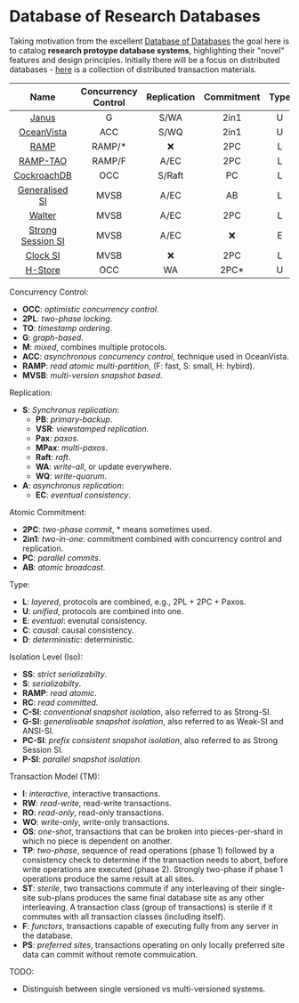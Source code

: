 # Database of Research Databases

Taking motivation from the excellent [Database of Databases](https://dbdb.io/) the goal here is to catalog **research protoype database systems**, highlighting their "novel" features and design principles.
Initially there will be a focus on distributed databases - [here](https://github.com/rystsov/awesome-distributed-transactions) is a collection of distributed transaction materials.

| Name | Concurrency Control | Replication | Commitment | Type | Isolation  | TM | MPT |
| :---:| :-:| :--: | :-: | :--: | :--: | :--: |:--:|
| [Janus](https://github.com/jackwaudby/dbordb/blob/main/summaries/janus.md)                  | G    |S/WA  |2in1|U|SS     |OS   |:white_check_mark:|
| [OceanVista](https://github.com/jackwaudby/dbordb/blob/main/summaries/oceanvista.md)        | ACC  |S/WQ  |2in1|U|SS     |F    |:white_check_mark:|
| [RAMP](https://github.com/jackwaudby/dbordb/blob/main/summaries/ramp.md)                    |RAMP/*|:x:   |2PC |L|RA     |RW   |:white_check_mark:|
| [RAMP-TAO](https://github.com/jackwaudby/dbordb/blob/main/summaries/ramp_tao.md)            |RAMP/F|A/EC  |2PC |L|RA     |RO/WO|:white_check_mark:|
| [CockroachDB](https://github.com/jackwaudby/dbordb/blob/main/summaries/cockroach.md)        |OCC   |S/Raft|PC  |L|S      |I    |:white_check_mark:|
| [Generalised SI](https://github.com/jackwaudby/dbordb/blob/main/summaries/gsi.md)           |MVSB  |A/EC  |AB  |L|G/PC-SI|I    |:x:|
| [Walter](https://github.com/jackwaudby/dbordb/blob/main/summaries/walter.md)                |MVSB  |A/EC  |2PC |L|P-SI   |I/PS |:x:|
| [Strong Session SI](https://github.com/jackwaudby/dbordb/blob/main/summaries/ssesssi.md)    |MVSB  |A/EC  |:x: |E|G/PC-SI|RO/RW|:x:|
| [Clock SI](https://github.com/jackwaudby/dbordb/blob/main/summaries/clocksi.md)             |MVSB  |:x:   |2PC |L|G/C-SI |RO/RW|:white_check_mark:|
| [H-Store](https://github.com/jackwaudby/dbordb/blob/main/summaries/hstore.md)               |OCC   |WA    |2PC*|U|S      |OS/TP/ST|:white_check_mark:|


Concurrency Control:
+ **OCC**: *optimistic concurrency control*.
+ **2PL**: *two-phase locking*.
+ **TO**: *timestamp ordering*.
+ **G**: *graph-based*.
+ **M**: *mixed*, combines multiple protocols.
+ **ACC**: *asynchronous concurrency control*, technique used in OceanVista.
+ **RAMP**: *read atomic multi-partition*, (F: fast, S: small, H: hybird).
+ **MVSB**: *multi-version snapshot based*.


Replication:
+ **S**: *Synchronus replication*:
  + **PB**: *primary-backup*.
  + **VSR**: *viewstamped replication*.
  + **Pax**: *paxos*.
  + **MPax**: *multi-paxos*.
  + **Raft**: *raft*.
  + **WA**: *write-all*, or update everywhere.
  + **WQ**: *write-quorum*.
+ **A**: *asynchronus replication*:
  +  **EC**: *eventual consistency*.

Atomic Commitment:
* **2PC**: *two-phase commit*, * means sometimes used.
* **2in1**: *two-in-one*: commitment combined with concurrency control and replication.
* **PC**: *parallel commits*.
* **AB**: *atomic broadcast*.

Type:
+ **L**: *layered*, protocols are combined, e.g., 2PL + 2PC + Paxos.
+ **U**: *unified*, protocols are combined into one.
+ **E**: *eventual*: evenutal consistency.
+ **C**: *causal*: causal consistency.
+ **D**: *deterministic*: deterministic.

Isolation Level (Iso): 
+ **SS**: *strict serializabilty*.
+ **S**: *serializabilty*.
+ **RAMP**: *read atomic*.
+ **RC**: *read committed*.
+ **C-SI**: *conventional snapshot isolation*, also referred to as Strong-SI.
+ **G-SI**: *generalisable snapshot isolation*, also referred to as Weak-SI and ANSI-SI.
+ **PC-SI**: *prefix consistent snapshot isolation*, also referred to as Strong Session SI.
+ **P-SI**: *parallel snapshot isolation*.

Transaction Model (TM):
+ **I**: *interactive*, interactive transactions.
+ **RW**: *read-write*, read-write transactions.
+ **RO**: *read-only*, read-only transactions.
+ **WO**: *write-only*, write-only transactions.
+ **OS**: *one-shot*, transactions that can be broken into pieces-per-shard in which no piece is dependent on another.
+ **TP**: *two-phase*, sequence of read operations (phase 1) followed by a consistency check to determine if the transaction needs to abort, before write operations are executed (phase 2). Strongly two-phase if phase 1 operations produce the same result at all sites.
+ **ST**: *sterile*, two transactions commute if any interleaving of their single-site sub-plans produces the same final database site as any other interleaving. A transaction class (group of transactions) is sterile if it commutes with all transaction classes (including itself).
+ **F**: *functors*, transactions capable of executing fully from any server in the database.
+ **PS**: *preferred sites*, transactions operating on only locally preferred site data can commit without remote commuication.


TODO:
* Distinguish between single versioned vs multi-versioned systems. 
